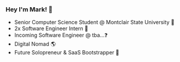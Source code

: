 ### Hey I'm Mark! 👋
- Senior Computer Science Student @ Montclair State University 🦅 
- 2x Software Engineer Intern 💼
- Incoming Software Engineer @ tba...❓
- Digital Nomad 🌎
- Future Solopreneur & SaaS Bootstrapper 🤑
